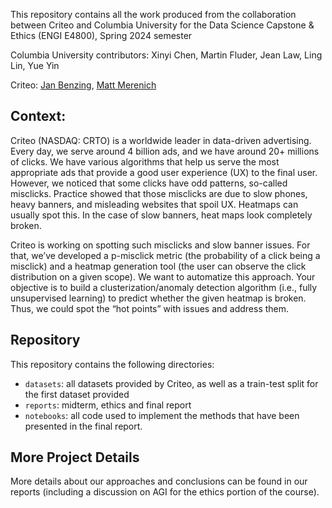 This repository contains all the work produced from the collaboration between Criteo and Columbia University for the Data Science Capstone &amp; Ethics (ENGI E4800), Spring 2024 semester

Columbia University contributors: Xinyi Chen, Martin Fluder, Jean Law, Ling Lin, Yue Yin

Criteo: [Jan Benzing](https://github.com/janbenzing), [Matt Merenich](https://github.com/mmerenich21)  

## Context:
Criteo (NASDAQ: CRTO) is a worldwide leader in data-driven advertising. Every day, we serve around 4 billion ads, and we have around 20+ millions of clicks. We have various algorithms that help us serve the most appropriate ads that provide a good user experience (UX) to the final user. However, we noticed that some clicks have odd patterns, so-called misclicks. Practice showed that those misclicks are due to slow phones, heavy banners, and misleading websites that spoil UX. Heatmaps can usually spot this. In the case of slow banners, heat maps look completely broken.

Criteo is working on spotting such misclicks and slow banner issues. For that, we’ve developed a p-misclick metric (the probability of a click being a misclick) and a heatmap generation tool (the user can observe the click distribution on a given scope). We want to automatize this approach. Your objective is to build a clusterization/anomaly detection algorithm (i.e., fully unsupervised learning) to predict whether the given heatmap is broken. Thus, we could spot the “hot points” with issues and address them.

## Repository
This repository contains the following directories:
- `datasets`: all datasets provided by Criteo, as well as a train-test split for the first dataset provided
- `reports`: midterm, ethics and final report
- `notebooks`: all code used to implement the methods that have been presented in the final report. 

## More Project Details

More details about our approaches and conclusions can be found in our reports (including a discussion on AGI for the ethics portion of the course).


